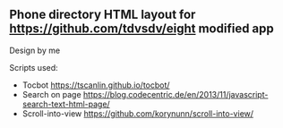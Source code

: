 ## Phone directory HTML layout for https://github.com/tdvsdv/eight modified app

Design by me

Scripts used:
- Tocbot https://tscanlin.github.io/tocbot/
- Search on page https://blog.codecentric.de/en/2013/11/javascript-search-text-html-page/
- Scroll-into-view https://github.com/korynunn/scroll-into-view/
